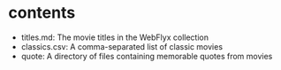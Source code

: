 # contents

* titles.md: The movie titles in the WebFlyx collection
* classics.csv: A comma-separated list of classic movies
* quote: A directory of files containing memorable quotes from movies
